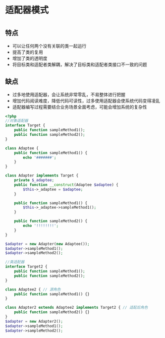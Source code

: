# 适配器模式

#  



## 特点

- 可以让任何两个没有关联的类一起运行
- 提高了类的复用
- 增加了类的透明度
- 将目标类和适配者类解耦，解决了目标类和适配者类接口不一致的问题



## 缺点

- 过多地使用适配器，会让系统非常零乱，不易整体进行把握
- 增加代码阅读难度，降低代码可读性，过多使用适配器会使系统代码变得凌乱
- 适配器编写过程需要结合业务场景全面考虑，可能会增加系统的复杂性



```php
<?php
//对象适配器
interface Target {
    public function sampleMethod1();
    public function sampleMethod2();
}

class Adaptee {
    public function sampleMethod1() {
        echo '#######';
    }
}

class Adapter implements Target {
    private $_adaptee;
    public function __construct(Adaptee $adaptee) {
        $this->_adaptee = $adaptee;
    }

    public function sampleMethod1() {
        $this->_adaptee->sampleMethod1(); 
    }

    public function sampleMethod2() {
        echo '!!!!!!!!';
    }
}

$adapter = new Adapter(new Adaptee());
$adapter->sampleMethod1();
$adapter->sampleMethod2();

//类适配器
interface Target2 {
    public function sampleMethod1();
    public function sampleMethod2();
}

class Adaptee2 { // 源角色
    public function sampleMethod1() {}
}

class Adapter2 extends Adaptee2 implements Target2 { // 适配后角色
    public function sampleMethod2() {} 
}
$adapter = new Adapter2();
$adapter->sampleMethod1();
$adapter->sampleMethod2();
```

